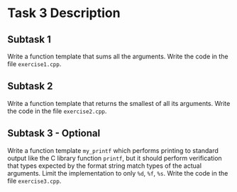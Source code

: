 # Task 3 Description

## Subtask 1

Write a function template that sums all the arguments. Write the code in the file `exercise1.cpp`.

## Subtask 2

Write a function template that returns the smallest of all its arguments. Write the code in the file `exercise2.cpp`.

## Subtask 3 - Optional

Write a function template `my_printf` which performs printing to standard output like the C library function `printf`, but it should perform verification that types expected by the format string match types of the actual arguments. Limit the implementation to only `%d`, `%f`, `%s`. Write the code in the file `exercise3.cpp`.